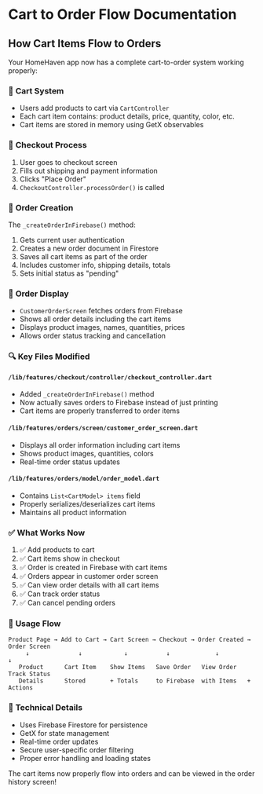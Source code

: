 # Cart to Order Flow Documentation

## How Cart Items Flow to Orders

Your HomeHaven app now has a complete cart-to-order system working properly:

### 🛒 **Cart System**
- Users add products to cart via `CartController`
- Each cart item contains: product details, price, quantity, color, etc.
- Cart items are stored in memory using GetX observables

### 🔄 **Checkout Process**
1. User goes to checkout screen
2. Fills out shipping and payment information
3. Clicks "Place Order"
4. `CheckoutController.processOrder()` is called

### 💾 **Order Creation**
The `_createOrderInFirebase()` method:
1. Gets current user authentication
2. Creates a new order document in Firestore
3. Saves all cart items as part of the order
4. Includes customer info, shipping details, totals
5. Sets initial status as "pending"

### 📱 **Order Display**
- `CustomerOrderScreen` fetches orders from Firebase
- Shows all order details including the cart items
- Displays product images, names, quantities, prices
- Allows order status tracking and cancellation

### 🔍 **Key Files Modified**

#### `/lib/features/checkout/controller/checkout_controller.dart`
- Added `_createOrderInFirebase()` method
- Now actually saves orders to Firebase instead of just printing
- Cart items are properly transferred to order items

#### `/lib/features/orders/screen/customer_order_screen.dart`
- Displays all order information including cart items
- Shows product images, quantities, colors
- Real-time order status updates

#### `/lib/features/orders/model/order_model.dart`
- Contains `List<CartModel> items` field
- Properly serializes/deserializes cart items
- Maintains all product information

### ✅ **What Works Now**
1. ✅ Add products to cart
2. ✅ Cart items show in checkout
3. ✅ Order is created in Firebase with cart items
4. ✅ Orders appear in customer order screen
5. ✅ Can view order details with all cart items
6. ✅ Can track order status
7. ✅ Can cancel pending orders

### 🎯 **Usage Flow**
```
Product Page → Add to Cart → Cart Screen → Checkout → Order Created → Order Screen
     ↓              ↓            ↓           ↓             ↓             ↓
   Product      Cart Item    Show Items   Save Order   View Order   Track Status
   Details      Stored       + Totals     to Firebase  with Items   + Actions
```

### 🔧 **Technical Details**
- Uses Firebase Firestore for persistence
- GetX for state management  
- Real-time order updates
- Secure user-specific order filtering
- Proper error handling and loading states

The cart items now properly flow into orders and can be viewed in the order history screen!
